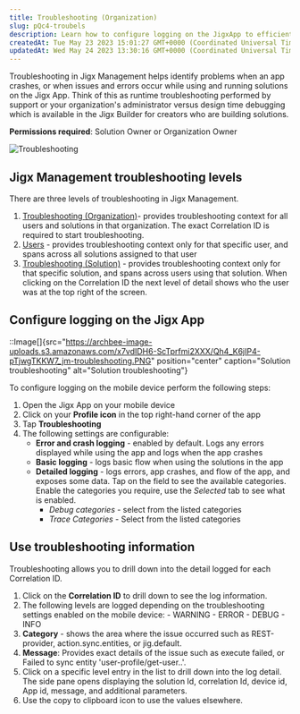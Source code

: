 ```yaml
---
title: Troubleshooting (Organization)
slug: pQc4-troubels
description: Learn how to configure logging on the JigxApp to efficiently resolve issues with this helpful document. Designed for Solution Owners or Organization Owners, it offers expert advice on troubleshooting and utilizing troubleshooting information effectively f
createdAt: Tue May 23 2023 15:01:27 GMT+0000 (Coordinated Universal Time)
updatedAt: Wed May 24 2023 13:30:16 GMT+0000 (Coordinated Universal Time)
---
```


Troubleshooting in Jigx Management helps identify problems when an app crashes, or when issues and errors occur while using and running solutions on the Jigx App. Think of this as runtime troubleshooting performed by support or your organization's administrator versus design time debugging which is available in the Jigx Builder for creators who are building solutions.

**Permissions required**: Solution Owner or Organization Owner

![Troubleshooting ](https://archbee-image-uploads.s3.amazonaws.com/x7vdIDH6-ScTprfmi2XXX/oeRZoYwujoWVFdQ6VNwc4_jm-orgtroublel.png "Troubleshooting ")

## Jigx Management troubleshooting levels

There are three levels of troubleshooting in Jigx Management.

1. [Troubleshooting (Organization)](docId\:pQc4nyhx_9tTLoyDm4MVu)- provides troubleshooting context for all users and solutions in that organization. The exact Correlation ID is required to start troubleshooting.
2. [Users](docId\:hy9SNgXQZpRAbe51imv7Q) - provides troubleshooting context only for that specific user, and spans across all solutions assigned to that user
3. [Troubleshooting (Solution)](docId\:tzQJID9go54bvHZap88co) - provides troubleshooting context only for that specific solution, and spans across users using that solution.  When clicking on the Correlation ID the next level of detail shows who the user was at the top right of the screen.

## Configure logging on the Jigx App

::Image[]{src="https://archbee-image-uploads.s3.amazonaws.com/x7vdIDH6-ScTprfmi2XXX/Qh4_K6jIP4-pTjwgTKKW7_jm-troubleshooting.PNG" position="center" caption="Solution troubleshooting" alt="Solution troubleshooting"}

To configure logging on the mobile device perform the following steps:

1. Open the Jigx App on your mobile device
2. Click on your **Profile icon** in the top right-hand corner of the app
3. Tap **Troubleshooting**
4. The following settings are configurable:
   - **Error and crash logging** - enabled by default. Logs any errors displayed while using the app and logs when the app crashes
   - **Basic logging** - logs basic flow when using the solutions in the app
   - **Detailed logging** - logs errors, app crashes, and flow of the app, and exposes some data. Tap on the field to see the available categories. Enable the categories you require, use the *Selected* tab to see what is enabled.
     - *Debug categories* - select from the listed categories
     - *Trace Categories* - Select from the listed categories

## Use troubleshooting information

Troubleshooting allows you to drill down into the detail logged for each Correlation ID.

1. Click on the **Correlation ID** to drill down to see the log information.
2. The following levels are logged depending on the troubleshooting settings enabled on the mobile device:
   \- WARNING
   \- ERROR
   \- DEBUG
   \- INFO
3. **Category** - shows the area where the issue occurred such as REST-provider, action.sync.entities, or jig.default.
4. **Message**: Provides exact details of the issue such as execute failed, or Failed to sync entity 'user-profile/get-user..'.
5. Click on a specific level entry in the list to drill down into the log detail. The side pane opens displaying the solution Id, correlation Id, device id, App id, message, and additional parameters.
6. Use the copy to clipboard icon to use the values elsewhere.

